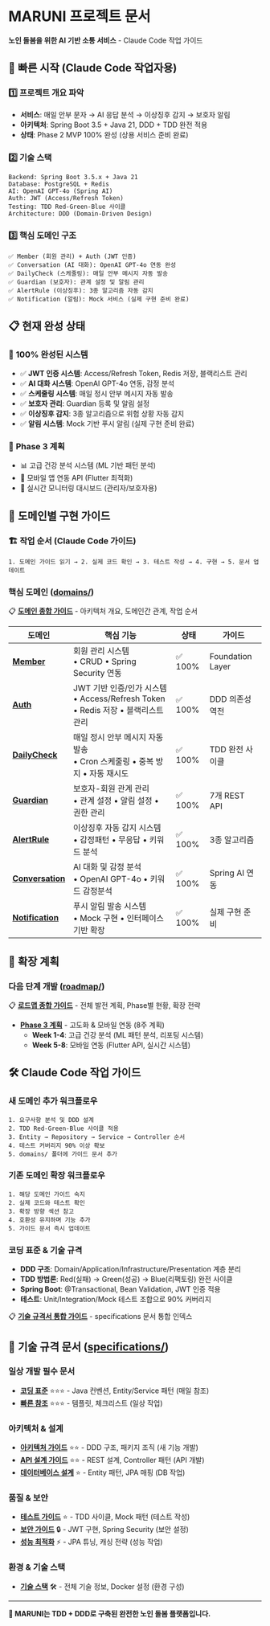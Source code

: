 # MARUNI 프로젝트 문서

**노인 돌봄을 위한 AI 기반 소통 서비스** - Claude Code 작업 가이드

## 🚀 빠른 시작 (Claude Code 작업자용)

### **1️⃣ 프로젝트 개요 파악**
- **서비스**: 매일 안부 문자 → AI 응답 분석 → 이상징후 감지 → 보호자 알림
- **아키텍처**: Spring Boot 3.5 + Java 21, DDD + TDD 완전 적용
- **상태**: Phase 2 MVP 100% 완성 (상용 서비스 준비 완료)

### **2️⃣ 기술 스택**
```
Backend: Spring Boot 3.5.x + Java 21
Database: PostgreSQL + Redis
AI: OpenAI GPT-4o (Spring AI)
Auth: JWT (Access/Refresh Token)
Testing: TDD Red-Green-Blue 사이클
Architecture: DDD (Domain-Driven Design)
```

### **3️⃣ 핵심 도메인 구조**
```
✅ Member (회원 관리) + Auth (JWT 인증)
✅ Conversation (AI 대화): OpenAI GPT-4o 연동 완성
✅ DailyCheck (스케줄링): 매일 안부 메시지 자동 발송
✅ Guardian (보호자): 관계 설정 및 알림 관리
✅ AlertRule (이상징후): 3종 알고리즘 자동 감지
✅ Notification (알림): Mock 서비스 (실제 구현 준비 완료)
```

## 📋 현재 완성 상태

### 🎉 **100% 완성된 시스템**
- ✅ **JWT 인증 시스템**: Access/Refresh Token, Redis 저장, 블랙리스트 관리
- ✅ **AI 대화 시스템**: OpenAI GPT-4o 연동, 감정 분석
- ✅ **스케줄링 시스템**: 매일 정시 안부 메시지 자동 발송
- ✅ **보호자 관리**: Guardian 등록 및 알림 설정
- ✅ **이상징후 감지**: 3종 알고리즘으로 위험 상황 자동 감지
- ✅ **알림 시스템**: Mock 기반 푸시 알림 (실제 구현 준비 완료)

### 🚀 **Phase 3 계획**
- 📊 고급 건강 분석 시스템 (ML 기반 패턴 분석)
- 📱 모바일 앱 연동 API (Flutter 최적화)
- 🎯 실시간 모니터링 대시보드 (관리자/보호자용)

## 📂 도메인별 구현 가이드

### 🏗️ **작업 순서 (Claude Code 가이드)**
```
1. 도메인 가이드 읽기 → 2. 실제 코드 확인 → 3. 테스트 작성 → 4. 구현 → 5. 문서 업데이트
```

### **핵심 도메인 ([domains/](./domains/))**
📋 **[도메인 종합 가이드](./domains/README.md)** - 아키텍처 개요, 도메인간 관계, 작업 순서

| 도메인 | 핵심 기능 | 상태 | 가이드 |
|--------|----------|------|--------|
| **[Member](./domains/member.md)** | 회원 관리 시스템<br/>• CRUD • Spring Security 연동 | ✅ 100% | Foundation Layer |
| **[Auth](./domains/auth.md)** | JWT 기반 인증/인가 시스템<br/>• Access/Refresh Token • Redis 저장 • 블랙리스트 관리 | ✅ 100% | DDD 의존성 역전 |
| **[DailyCheck](./domains/dailycheck.md)** | 매일 정시 안부 메시지 자동 발송<br/>• Cron 스케줄링 • 중복 방지 • 자동 재시도 | ✅ 100% | TDD 완전 사이클 |
| **[Guardian](./domains/guardian.md)** | 보호자-회원 관계 관리<br/>• 관계 설정 • 알림 설정 • 권한 관리 | ✅ 100% | 7개 REST API |
| **[AlertRule](./domains/alertrule.md)** | 이상징후 자동 감지 시스템<br/>• 감정패턴 • 무응답 • 키워드 분석 | ✅ 100% | 3종 알고리즘 |
| **[Conversation](./domains/conversation.md)** | AI 대화 및 감정 분석<br/>• OpenAI GPT-4o • 키워드 감정분석 | ✅ 100% | Spring AI 연동 |
| **[Notification](./domains/notification.md)** | 푸시 알림 발송 시스템<br/>• Mock 구현 • 인터페이스 기반 확장 | ✅ 100% | 실제 구현 준비 |

## 🎯 확장 계획

### **다음 단계 개발** ([roadmap/](./roadmap/))
📋 **[로드맵 종합 가이드](./roadmap/README.md)** - 전체 발전 계획, Phase별 현황, 확장 전략

- **[Phase 3 계획](./roadmap/phase3.md)** - 고도화 & 모바일 연동 (8주 계획)
  - **Week 1-4**: 고급 건강 분석 (ML 패턴 분석, 리포팅 시스템)
  - **Week 5-8**: 모바일 연동 (Flutter API, 실시간 시스템)

## 🛠️ Claude Code 작업 가이드

### **새 도메인 추가 워크플로우**
```
1. 요구사항 분석 및 DDD 설계
2. TDD Red-Green-Blue 사이클 적용
3. Entity → Repository → Service → Controller 순서
4. 테스트 커버리지 90% 이상 확보
5. domains/ 폴더에 가이드 문서 추가
```

### **기존 도메인 확장 워크플로우**
```
1. 해당 도메인 가이드 숙지
2. 실제 코드와 테스트 확인
3. 확장 방향 섹션 참고
4. 호환성 유지하며 기능 추가
5. 가이드 문서 즉시 업데이트
```

### **코딩 표준 & 기술 규격**
- **DDD 구조**: Domain/Application/Infrastructure/Presentation 계층 분리
- **TDD 방법론**: Red(실패) → Green(성공) → Blue(리팩토링) 완전 사이클
- **Spring Boot**: @Transactional, Bean Validation, JWT 인증 적용
- **테스트**: Unit/Integration/Mock 테스트 조합으로 90% 커버리지

📋 **[기술 규격서 통합 가이드](./specifications/README.md)** - specifications 문서 통합 인덱스

## 📝 기술 규격 문서 ([specifications/](./specifications/))

### **일상 개발 필수 문서**
- **[코딩 표준](./specifications/coding-standards.md)** ⭐⭐⭐ - Java 컨벤션, Entity/Service 패턴 (매일 참조)
- **[빠른 참조](./specifications/quick-reference.md)** ⭐⭐⭐ - 템플릿, 체크리스트 (일상 작업)

### **아키텍처 & 설계**
- **[아키텍처 가이드](./specifications/architecture-guide.md)** ⭐⭐ - DDD 구조, 패키지 조직 (새 기능 개발)
- **[API 설계 가이드](./specifications/api-design-guide.md)** ⭐⭐ - REST 설계, Controller 패턴 (API 개발)
- **[데이터베이스 설계](./specifications/database-design-guide.md)** ⭐ - Entity 패턴, JPA 매핑 (DB 작업)

### **품질 & 보안**
- **[테스트 가이드](./specifications/testing-guide.md)** ⭐ - TDD 사이클, Mock 패턴 (테스트 작성)
- **[보안 가이드](./specifications/security-guide.md)** 🔒 - JWT 구현, Spring Security (보안 설정)
- **[성능 최적화](./specifications/performance-guide.md)** ⚡ - JPA 튜닝, 캐싱 전략 (성능 작업)

### **환경 & 기술 스택**
- **[기술 스택](./specifications/tech-stack.md)** 🛠️ - 전체 기술 정보, Docker 설정 (환경 구성)

---

**🚀 MARUNI는 TDD + DDD로 구축된 완전한 노인 돌봄 플랫폼입니다.**